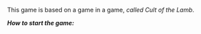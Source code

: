 This game is based on a game in a game, *called Cult of the Lamb*.

***___How to start the game:___***<br>
